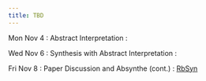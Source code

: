 ```yaml
---
title: TBD
---
```


Mon Nov 4
: Abstract Interpretation
  : []()

Wed Nov 6
: Synthesis with Abstract Interpretation
  : []()

Fri Nov 8
: Paper Discussion and Absynthe (cont.)
  : [RbSyn](https://sankhs.com/static/rbsyn-pldi21.pdf)

<!-- Deductive/Inductive Hybrid -->
